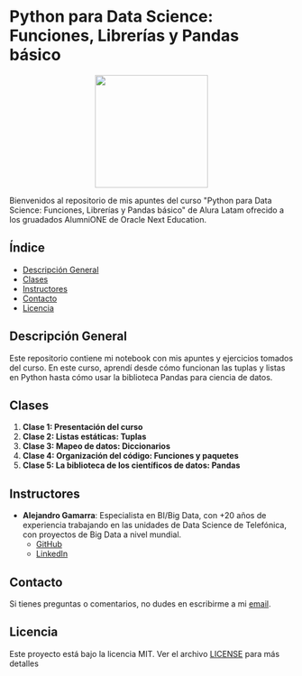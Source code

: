 # Python para Data Science: Funciones, Librerías y Pandas básico

<p align="center">
  <img src="https://www.aluracursos.com/assets/img/imersoes/alura-latam-logo.1686744883.png" width="200">
</p>

Bienvenidos al repositorio de mis apuntes del curso  "Python para Data Science: Funciones, Librerías y Pandas básico" de Alura Latam ofrecido a los gruadados AlumniONE de Oracle Next Education.

## Índice

- [Descripción General](#descripción-general)
- [Clases](#clases)
- [Instructores](#instructores)
- [Contacto](#contacto)
- [Licencia](#licencia)

## Descripción General

Este repositorio contiene mi notebook con mis apuntes y ejercicios tomados del curso. En este curso, aprendí desde cómo funcionan las tuplas y listas en Python hasta cómo usar la biblioteca Pandas para ciencia de datos.

## Clases

1. **Clase 1: Presentación del curso**
2. **Clase 2: Listas estáticas: Tuplas**
3. **Clase 3: Mapeo de datos: Diccionarios**
4. **Clase 4: Organización del código: Funciones y paquetes**
5. **Clase 5: La biblioteca de los científicos de datos: Pandas**

## Instructores

- **Alejandro Gamarra**: Especialista en BI/Big Data, con +20 años de experiencia trabajando en las unidades de Data Science de Telefónica, con proyectos de Big Data a nivel mundial.
    - [GitHub](https://github.com/ElProfeAlejo)
    - [LinkedIn](https://www.linkedin.com/in/ElProfeAlejo/)

## Contacto

Si tienes preguntas o comentarios, no dudes en escribirme a mi [email](mailto:contact@thayrov.com).

## Licencia

Este proyecto está bajo la licencia MIT. Ver el archivo [LICENSE](LICENSE) para más detalles
